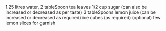 1.25 litres water,
2 tableSpoon tea leaves
1/2 cup sugar (can also be increased or decreased as per taste)
3 tableSpoons lemon juice (can be increased or decreased as required)
ice cubes (as required)
(optional) few lemon slices for garnish